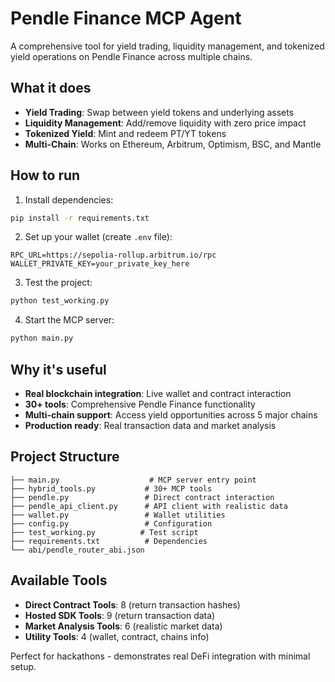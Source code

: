 # Pendle Finance MCP Agent

A comprehensive tool for yield trading, liquidity management, and tokenized yield operations on Pendle Finance across multiple chains.

## What it does

- **Yield Trading**: Swap between yield tokens and underlying assets
- **Liquidity Management**: Add/remove liquidity with zero price impact
- **Tokenized Yield**: Mint and redeem PT/YT tokens
- **Multi-Chain**: Works on Ethereum, Arbitrum, Optimism, BSC, and Mantle

## How to run

1. Install dependencies:
```bash
pip install -r requirements.txt
```

2. Set up your wallet (create `.env` file):
```
RPC_URL=https://sepolia-rollup.arbitrum.io/rpc
WALLET_PRIVATE_KEY=your_private_key_here
```

3. Test the project:
```bash
python test_working.py
```

4. Start the MCP server:
```bash
python main.py
```

## Why it's useful

- **Real blockchain integration**: Live wallet and contract interaction
- **30+ tools**: Comprehensive Pendle Finance functionality
- **Multi-chain support**: Access yield opportunities across 5 major chains
- **Production ready**: Real transaction data and market analysis

## Project Structure

```
├── main.py                    # MCP server entry point
├── hybrid_tools.py           # 30+ MCP tools
├── pendle.py                 # Direct contract interaction
├── pendle_api_client.py      # API client with realistic data
├── wallet.py                 # Wallet utilities
├── config.py                 # Configuration
├── test_working.py          # Test script
├── requirements.txt          # Dependencies
└── abi/pendle_router_abi.json
```

## Available Tools

- **Direct Contract Tools**: 8 (return transaction hashes)
- **Hosted SDK Tools**: 9 (return transaction data)
- **Market Analysis Tools**: 6 (realistic market data)
- **Utility Tools**: 4 (wallet, contract, chains info)

Perfect for hackathons - demonstrates real DeFi integration with minimal setup.